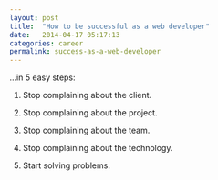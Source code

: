 ```yaml
---
layout: post
title:  "How to be successful as a web developer"
date:   2014-04-17 05:17:13
categories: career
permalink: success-as-a-web-developer
---
```

…in 5 easy steps:

1. Stop complaining about the client.

2. Stop complaining about the project.

3. Stop complaining about the team.

4. Stop complaining about the technology.

5. Start solving problems.
